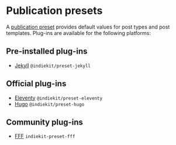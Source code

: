# Publication presets

A [publication preset](../../concepts#publication-preset) provides default values for post types and post templates. Plug-ins are available for the following platforms:

## Pre-installed plug-ins

- [Jekyll](jekyll.md) `@indiekit/preset-jekyll`

## Official plug-ins

- [Eleventy](eleventy.md) `@indiekit/preset-eleventy`
- [Hugo](hugo.md) `@indiekit/preset-hugo`

## Community plug-ins

- [FFF](https://npmjs.org/package/indiekit-preset-fff) `indiekit-preset-fff`
